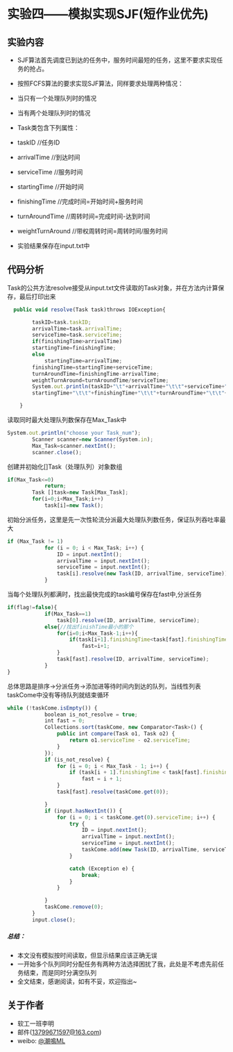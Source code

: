 
# 实验四——模拟实现SJF(短作业优先)
## 实验内容
* SJF算法首先调度已到达的任务中，服务时间最短的任务，这里不要求实现任务的抢占。
* 按照FCFS算法的要求实现SJF算法，同样要求处理两种情况：
* 当只有一个处理队列时的情况
* 当有两个处理队列时的情况

* Task类包含下列属性：
* taskID //任务ID
* arrivalTime //到达时间
* serviceTime //服务时间
* startingTime //开始时间
* finishingTime //完成时间=开始时间+服务时间
* turnAroundTime //周转时间=完成时间-达到时间
* weightTurnAround //带权周转时间=周转时间/服务时间

* 实验结果保存在input.txt中

## 代码分析
Task的公共方法resolve接受从input.txt文件读取的Task对象，并在方法内计算保存，最后打印出来
```javascript
  public void resolve(Task task)throws IOException{

    	taskID=task.taskID;
		arrivalTime=task.arrivalTime;
		serviceTime=task.serviceTime;
		if(finishingTime>arrivalTime)
		startingTime=finishingTime;
		else
			startingTime=arrivalTime;
		finishingTime=startingTime+serviceTime;
		turnAroundTime=finishingTime-arrivalTime;
		weightTurnAround=turnAroundTime/serviceTime;
		System.out.println(taskID+"\t"+arrivalTime+"\t\t"+serviceTime+"\t\t"+
		startingTime+"\t\t"+finishingTime+"\t\t"+turnAroundTime+"\t\t"+weightTurnAround);

	}
```
读取同时最大处理队列数保存在Max_Task中
```javascript
System.out.println("choose your Task_num");
    	Scanner scanner=new Scanner(System.in);
		Max_Task=scanner.nextInt();
		scanner.close();
```
创建并初始化[]Task（处理队列）对象数组
```javascript
if(Max_Task<=0)
    		return;
		Task []task=new Task[Max_Task];
		for(i=0;i<Max_Task;i++)
			task[i]=new Task();
```
初始分派任务，这里是先一次性轮流分派最大处理队列数任务，保证队列吞吐率最大
```javascript
if (Max_Task != 1)
    		for (i = 0; i < Max_Task; i++) {
				ID = input.nextInt();
				arrivalTime = input.nextInt();
				serviceTime = input.nextInt();
				task[i].resolve(new Task(ID, arrivalTime, serviceTime));
			}
```
当每个处理队列都满时，找出最快完成的task编号保存在fast中,分派任务
```javascript
if(flag!=false){
    		if(Max_Task==1)
				task[0].resolve(ID, arrivalTime, serviceTime);
			else{//找出finishTime最小的那个
				for(i=0;i<Max_Task-1;i++){
					if(task[i+1].finishingTime<task[fast].finishingTime)
						fast=i+1;
				}
				task[fast].resolve(ID, arrivalTime, serviceTime);
			}
}
```
总体思路是排序->分派任务->添加进等待时间内到达的队列，当线性列表taskCome中没有等待队列就结束循环
```javascript
while (!taskCome.isEmpty()) {
			boolean is_not_resolve = true;
			int fast = 0;
			Collections.sort(taskCome, new Comparator<Task>() {
				public int compare(Task o1, Task o2) {
					return o1.serviceTime - o2.serviceTime;
				}
			});
			if (is_not_resolve) {
				for (i = 0; i < Max_Task - 1; i++) {
					if (task[i + 1].finishingTime < task[fast].finishingTime)
						fast = i + 1;
				}
				task[fast].resolve(taskCome.get(0));

			}
			if (input.hasNextInt()) {
				for (i = 0; i < taskCome.get(0).serviceTime; i++) {
					try {
						ID = input.nextInt();
						arrivalTime = input.nextInt();
						serviceTime = input.nextInt();
						taskCome.add(new Task(ID, arrivalTime, serviceTime));
					}

					catch (Exception e) {
						break;
					}
				}

			}
			taskCome.remove(0);
		}
		input.close();
```
##### 总结：
* 本文没有模拟按时间读取，但显示结果应该正确无误
* 一开始多个队列同时分配任务有两种方法选择困扰了我，此处是不考虑先前任务结束，而是同时分满空队列
* 全文结束，感谢阅读，如有不妥，欢迎指出~

## 关于作者
* 软工一班李明
* 邮件(13799671597@163.com)
* weibo: [@潮鳴ML](http://weibo.com/u/5671356526)